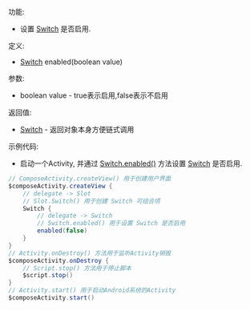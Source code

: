 功能:

+ 设置 [Switch](/API/UI/Compose/Widget/Switch/README.md) 是否启用.

定义:

+ [Switch](/API/UI/Compose/Widget/Switch/README.md) enabled(boolean value)

参数:

+ boolean value - true表示启用,false表示不启用

返回值:

+ [Switch](/API/UI/Compose/Widget/Switch/README.md) - 返回对象本身方便链式调用

示例代码:

+ 启动一个Activity, 并通过 [Switch.enabled()](/API/UI/Compose/Widget/Switch/README.md?id=enabled)
  方法设置 [Switch](/API/UI/Compose/Widget/Switch/README.md) 是否启用.

```groovy
// ComposeActivity.createView() 用于创建用户界面
$composeActivity.createView {
    // delegate -> Slot
    // Slot.Switch() 用于创建 Switch 可组合项
    Switch {
        // delegate -> Switch
        // Switch.enabled() 用于设置 Switch 是否启用
        enabled(false)
    }
}
// Activity.onDestroy() 方法用于监听Activity销毁
$composeActivity.onDestroy {
    // Script.stop() 方法用于停止脚本
    $script.stop()
}
// Activity.start() 用于启动Android系统的Activity
$composeActivity.start()
```